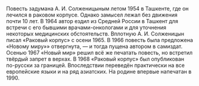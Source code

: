 <!--2016-12-21 21:07:16-->
Повесть задумана А. И. Солженицыным летом 1954 в Ташкенте, где он лечился в раковом корпусе. Однако замысел лежал без движения почти 10 лет. В 1964 автор ездил из Средней России в Ташкент для встречи с его бывшими врачами-онкологами и для уточнения некоторых медицинских обстоятельств. Вплотную А. И. Солженицын писал «Раковый корпус» с осени 1965. В 1966 повесть была предложена «Новому миру»» отвергнута, — и тогда пущена автором в самиздат. Осенью 1967 «Новый мир» решил всё же печатать повесть, но встретил твёрдый запрет в верхах.
    В 1968 «Раковый корпус» был опубликован по-русски за границей. Впоследствии переведён практически на все европейские языки и на ряд азиатских. На родине впервые напечатан в 1990.